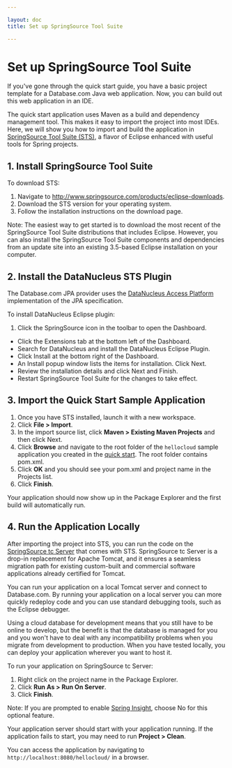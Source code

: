 ```yaml
---

layout: doc
title: Set up SpringSource Tool Suite

---
```

# Set up SpringSource Tool Suite

If you've gone through the quick start guide, you have a basic project template for a Database.com Java web application. Now, you can build out this web application in an IDE.

The quick start application uses Maven as a build and dependency management tool. This makes it easy to import the project into most IDEs. Here, we will show you how to import and build the application in [SpringSource Tool Suite (STS)](http://www.springsource.com/developer/sts), a flavor of Eclipse enhanced with useful tools for Spring projects.

## 1. Install SpringSource Tool Suite

To download STS:

1. Navigate to <http://www.springsource.com/products/eclipse-downloads>.
1.  Download the STS version for your operating system.
1.  Follow the installation instructions on the download page.

Note: The easiest way to get started is to download the most recent of the SpringSource Tool Suite distributions that includes Eclipse. However, you can also install the SpringSource Tool Suite components and dependencies from an update site into an existing 3.5-based Eclipse installation on your computer.

## 2. Install the DataNucleus STS Plugin

The Database.com JPA provider uses the [DataNucleus Access Platform](http://www.datanucleus.org/products/accessplatform.html) implementation of the JPA specification.

To install DataNucleus Eclipse plugin: 

1. Click the SpringSource icon in the toolbar to open the Dashboard. 
- Click the Extensions tab at the bottom left of the Dashboard. 
- Search for DataNucleus and install the DataNucleus Eclipse Plugin. 
- Click Install at the bottom right of the Dashboard. 
- An Install popup window lists the items for installation. Click Next. 
- Review the installation details and click Next and Finish. 
- Restart SpringSource Tool Suite for the changes to take effect.

## 3. Import the Quick Start Sample Application

1. Once you have STS installed, launch it with a new workspace.
1. Click **File > Import**.
1. In the import source list, click **Maven > Existing Maven Projects** and then click Next.
1. Click **Browse** and navigate to the root folder of the `hellocloud` sample application you created in the [quick start](quick-start). The root folder contains pom.xml.
1. Click **OK** and you should see your pom.xml and project name in the Projects list.
1. Click **Finish**.

Your application should now show up in the Package Explorer and the first build will automatically run.

## 4. Run the Application Locally

After importing the project into STS, you can run the code on the [SpringSource tc Server](http://www.springsource.com/products/tcserver) that comes with STS. SpringSource tc Server is a drop-in replacement for Apache Tomcat, and it ensures a seamless migration path for existing custom-built and commercial software applications already certified for Tomcat.

You can run your application on a local Tomcat server and connect to Database.com. By running your application on a local server you can more quickly redeploy code and you can use standard debugging tools, such as the Eclipse debugger.

Using a cloud database for development means that you still have to be online to develop, but the benefit is that the database is managed for you and you won't have to deal with any incompatibility problems when you migrate from development to production. When you have tested locally, you can deploy your application wherever you want to host it.

To run your application on SpringSource tc Server:

1. Right click on the project name in the Package Explorer.
2. Click **Run As > Run On Server**.
3. Click **Finish**.

Note: If you are prompted to enable [Spring Insight](http://www.springsource.org/insight), choose No for this optional feature.

Your application server should start with your application running. If the application fails to start, you may need to run **Project > Clean**. 

You can access the application by navigating to `http://localhost:8080/hellocloud/` in a browser.
